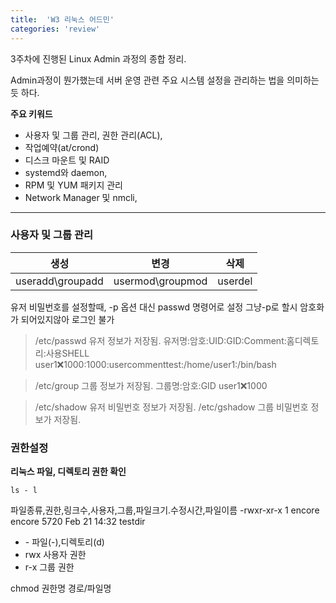 ```yaml
---
title:  'W3 리눅스 어드민'
categories: 'review'
---
```


3주차에 진행된 Linux Admin 과정의 종합 정리.

Admin과정이 뭔가했는데 서버 운영 관련 주요 시스템 설정을 관리하는 법을 의미하는 듯 하다.

**주요 키워드**

- 사용자 및 그룹 관리, 권한 관리(ACL), 
- 작업예약(at/crond)
- 디스크 마운트 및 RAID
- systemd와 daemon, 
- RPM 및 YUM 패키지 관리
- Network Manager 및 nmcli,  

----

### 사용자 및 그룹 관리

|생성|변경|삭제|
|---|---|---|
|useradd\groupadd|usermod\groupmod|userdel|groupdel|

유저 비밀번호를 설정할때, -p 옵션 대신 passwd 명령어로 설정
그냥-p로 할시 암호화가 되어있지않아 로그인 불가

> /etc/passwd 유저 정보가 저장됨.
유저명:암호:UID:GID:Comment:홈디렉토리:사용SHELL
user1:x:1000:1000:usercommenttest:/home/user1:/bin/bash

> /etc/group 그룹 정보가 저장됨.
그룹명:암호:GID
user1:x:1000

> /etc/shadow 유저 비밀번호 정보가 저장됨.
> /etc/gshadow 그룹 비밀번호 정보가 저장됨.

### 권한설정 

**리눅스 파일, 디렉토리 권한 확인**

`ls - l` 

파일종류,권한,링크수,사용자,그룹,파일크기.수정시간,파일이름
-rwxr-xr-x 1 encore encore 5720 Feb 21 14:32 testdir

- \- 파일(-),디렉토리(d)
- rwx 사용자 권한
- r-x 그룹 권한


chmod 권한명 경로/파일명